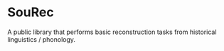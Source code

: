 # SouRec
A public library that performs basic reconstruction tasks from historical linguistics / phonology.
